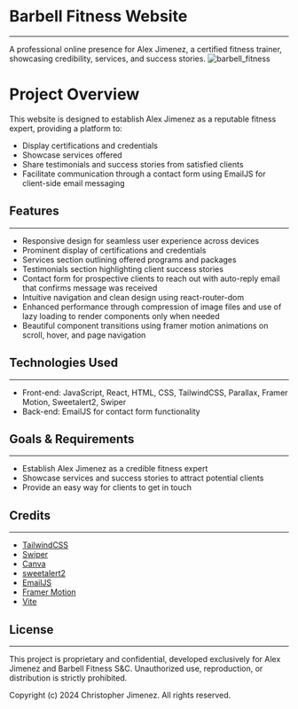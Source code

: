 # Barbell Fitness Website
--------------------------
A professional online presence for Alex Jimenez, a certified fitness trainer, showcasing credibility, services, and success stories. 
![barbell_fitness](https://github.com/user-attachments/assets/a7c743f7-95f7-4d70-ad22-82a4c5b79763)

# Project Overview
This website is designed to establish Alex Jimenez as a reputable fitness expert, providing a platform to:
* Display certifications and credentials
* Showcase services offered
* Share testimonials and success stories from satisfied clients
* Facilitate communication through a contact form using EmailJS for client-side email messaging

## Features
------------
* Responsive design for seamless user experience across devices
* Prominent display of certifications and credentials
* Services section outlining offered programs and packages
* Testimonials section highlighting client success stories
* Contact form for prospective clients to reach out with auto-reply email that confirms message was received
* Intuitive navigation and clean design using react-router-dom
* Enhanced performance through compression of image files and use of lazy loading to render components only when needed
* Beautiful component transitions using framer motion animations on scroll, hover, and page navigation

## Technologies Used
---------------------
* Front-end: JavaScript, React, HTML, CSS, TailwindCSS, Parallax, Framer Motion, Sweetalert2, Swiper
* Back-end: EmailJS for contact form functionality

## Goals & Requirements
------------------------
* Establish Alex Jimenez as a credible fitness expert
* Showcase services and success stories to attract potential clients
* Provide an easy way for clients to get in touch

## Credits
-------------
* [TailwindCSS](https://tailwindcss.com/docs/installation)
* [Swiper](https://swiperjs.com/react)
* [Canva](https://www.canva.com/)
* [sweetalert2](https://sweetalert2.github.io/#examples)
* [EmailJS](https://www.emailjs.com/docs/)
* [Framer Motion](https://www.framer.com/motion/)
* [Vite](https://vitejs.dev/guide/)


## License
-----------
This project is proprietary and confidential, developed exclusively for Alex Jimenez and Barbell Fitness S&C. Unauthorized use, reproduction, or distribution is strictly prohibited.

Copyright (c) 2024 Christopher Jimenez. All rights reserved.

